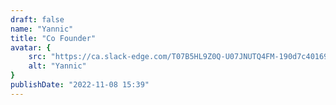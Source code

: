 ```yaml
---
draft: false
name: "Yannic"
title: "Co Founder"
avatar: {
    src: "https://ca.slack-edge.com/T07B5HL9Z0Q-U07JNUTQ4FM-190d7c401693-512",
    alt: "Yannic"
}
publishDate: "2022-11-08 15:39"
---
```

